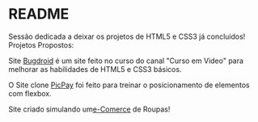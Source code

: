 # README

Sessão dedicada a deixar os projetos de HTML5 e CSS3 já concluidos!
<br>Projetos Propostos:
<br>

Site <a href="https://tiagojunker.github.io/Projetos/bugdroid/index.html" target="_blank">Bugdroid</a> é um site feito no curso do canal
"Curso em Video" para melhorar as habilidades de HTML5 e CSS3 básicos.

O Site clone <a href="https://tiagojunker.github.io/Projetos/pic-pay-projeto/index.html" target="_blank">PicPay</a> foi feito para treinar o posicionamento
de elementos com flexbox.

Site criado simulando um<a href="https://tiagojunker.github.io/Projetos/eComerce/index.html">e-Comerce</a> de Roupas!